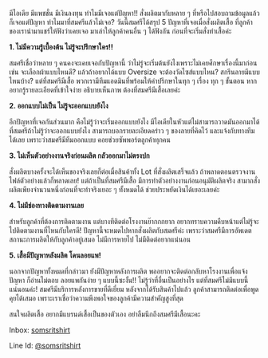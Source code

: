 มีไอเดีย มีแพชชั่น มีเงินลงทุน ทำไมมีเจอแต่ปัญหา!! สั่งผลิตมากับหลาย ๆ ที่หรือไปสอบถามข้อมูลแล้วก็เจอแต่ปัญหา ทำไมมาที่สมศรีแล้วไม่เจอ? วันนี้สมศรีได้สรุป 5 ปัญหาที่เจอเมื่อสั่งผลิตเสื้อ ที่ลูกค้าของเรานำมาแชร์ให้ฟังว่าเคยเจอ มาเล่าให้ลูกค้าคนอื่น ๆ ได้ฟังกัน ก่อนที่จะเริ่มสั่งทำเสื้อค่ะ

**1. ไม่มีความรู้เบื้องต้น ไม่รู้จะปรึกษาใคร!!**

สมศรีเชื่อว่าหลาย ๆ คนคงจะเคยเจอกับปัญหานี้ ว่าไม่รู่จะเริ่มต้นยังไงเพราะไม่เคยศึกษาเรื่องนี้มาก่อน เช่น จะเลือกผ้าแบบไหนดี? แล้วถ้าอยากได้แบบ Oversize จะต้องวัดไซส์แบบไหน? สกรีนลายมีแบบไหนบ้าง? แต่ที่สมศรีมีเสื้อ พวกเรามีทีมแอดมินที่พร้อมให้คำปรึกษาในทุก ๆ เรื่อง ทุก ๆ ขั้นตอน หากอยากรู้รายละเอียดที่เข้าใจง่าย อธิบายเห็นภาพ ต้องที่สมศรีมีเสื้อเลยค่ะ

**2. ออกแบบไม่เป็น ไม่รู้จะออกแบบยังไง**

อีกปัญหาที่เจอกันส่วนมาก คือไม่รู้ว่าจะเริ่มออกแบบยังไง มีไอเดียในหัวแต่ไม่สามารถวาดมันออกมาได้ ที่สมศรีถ้าไม่รู้ว่าจะออกแบบยังไง สามารถบอกรายละเอียดคร่าว ๆ ของลายที่คิดไว้ และแจ้งกับทางทีมได้เลย เพราะว่าสมศรีมีทีมออกแบบ คอยช่วยซัพพอร์ตลูกค้าทุกคน

**3. ไม่เห็นตัวอย่างงานจริงก่อนผลิต กลัวออกมาไม่ตรงปก**

สั่งผลิตบางครั้งจะได้เห็นของจริงเลยก็ต่อเมื่อสินค้าทั้ง Lot ที่สั่งผลิตเสร็จแล้ว ถ้าพลาดตอนตรวจงานไฟล์ตัวอย่างแล้วก็พลาดเลย! แต่ถ้าเป็นที่สมศรีมีเสื้อ มีการทำตัวอย่างงานก่อนอนุมัติผลิตจริง สามาถสั่งผลิตเพียงจำนวนหนึ่งก่อนที่จะทำจริงเยอะ ๆ ทั้งหมดได้ ช่วยประหยัดเงินได้เยอะเลยค่ะ

**4. ไม่มีช่องทางติดตามงานเลย**

สำหรับลูกค้าที่ต้องการติดตามงาน แต่บางทีติดต่อโรงงานย๊ากกกยาก อยากทราบความคืบหน้าแต่ไม่รู้จะไปติดตามงานที่ไหนกับใครดี! ปัญหานี้จะหมดไปหากสั่งผลิตกับสมศรีค่ะ เพราะว่าสมศรีมีการอัพเดตสถานะการผลิตให้กับลูกค้าอยู่เสมอ ไม่มีการหายไป ไม่มีติดต่อยากแน่นอน

**5. เสื้อมีปัญหาหลังผลิต โดนลอยแพ!**

นอกจากปัญหาทั้งหมดที่กล่าวมา ยังมีปัญหาหลังการผลิต พออยากจะติดต่อกลับหาโรงงานเพื่อแจ้งปัญหา ก็อ่านไม่ตอบ ลอยแพกันง่าย ๆ แบบนี้ซะงั้น!! ไม่รู้ว่าที่อื่นเป็นอย่างไร แต่ที่สมศรีไม่มีแบบนี้แน่นอนค่ะ! สมศรีมีบริการหลังการขายที่ดีเยี่ยม หลังจากได้รับสินค้าไปแล้ว ลูกค้าสามารถติดต่อเพื่อพูดคุยได้เสมอ เพราะเราเชื่อว่าความพึงพอใจของลูกค้ามีความสำคัญสูงที่สุด

สนใจผลิตเสื้อ อยากมีแบรนด์เสื้อเป็นของตัวเอง อย่าลืมนึกถึงสมศรีมีเสื้อนะคะ 

Inbox: [somsritshirt](https://www.facebook.com/somsritshirt)

Line Id: [@somsritshirt](https://page.line.me/diz8986o?openQrModal=true)